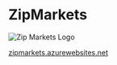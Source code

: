 # ZipMarkets

![Zip Markets Logo](relative/path/to/ZipMarketssmall.png?raw=true "Zip Markets Logo")

[zipmarkets.azurewebsites.net](https://zipmarkets.azurewebsites.net/)
